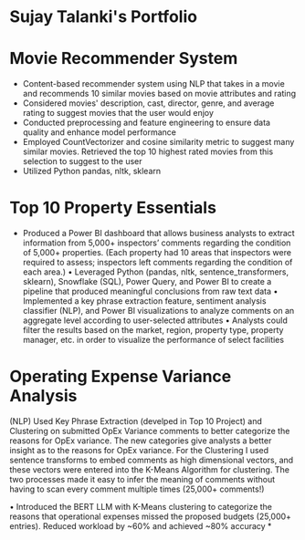 # Sujay Talanki's Portfolio

# Movie Recommender System
* Content-based recommender system using NLP that takes in a movie and recommends 10 similar movies based on movie attributes and rating
* Considered movies' description, cast, director, genre, and average rating to suggest movies that the user would enjoy
* Conducted preprocessing and feature engineering to ensure data quality and enhance model performance
* Employed CountVectorizer and cosine similarity metric to suggest many similar movies. Retrieved the top 10 highest rated movies from this selection
  to suggest to the user
* Utilized Python pandas, nltk, sklearn

# Top 10 Property Essentials
* Produced a Power BI dashboard that allows business analysts to extract information from 5,000+ inspectors’ comments regarding the condition of 5,000+ 
  properties. (Each property had 10 areas that inspectors were required to assess; inspectors left comments regarding the condition of each area.)
• Leveraged Python (pandas, nltk, sentence_transformers, sklearn), Snowflake (SQL), Power Query, and Power BI to create a pipeline that produced
  meaningful conclusions from raw text data
• Implemented a key phrase extraction feature, sentiment analysis classifier (NLP), and Power BI visualizations to analyze
  comments on an aggregate level according to user-selected attributes
• Analysts could filter the results based on the market, region, property type, property manager, etc. in order to visualize the performance
  of select facilities

# Operating Expense Variance Analysis

(NLP) Used Key Phrase Extraction (develped in Top 10 Project) and Clustering on submitted OpEx Variance comments to better categorize the reasons for OpEx variance. The new categories give analysts a better insight as to the reasons for OpEx variance. For the Clustering I used sentence transforms to embed comments as high dimensional vectors, and these vectors were entered into the K-Means Algorithm for clustering. The two processes made it easy to infer the meaning of comments without having to scan every comment multiple times (25,000+ comments!)



• Introduced the BERT LLM with K-Means clustering to categorize the reasons that operational expenses missed the proposed
budgets (25,000+ entries). Reduced workload by ~60% and achieved ~80% accuracy
* 


#


